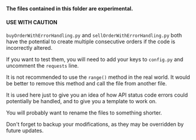 **The files contained in this folder are experimental.**

#### USE WITH CAUTION

`buyOrderWithErrorHandling.py` and `sellOrderWithErrorHandling.py`
both have the potential to create multiple consecutive orders if
the code is incorrectly altered.

If you want to test them, you will need to add your keys to `config.py`
and uncomment the `requests` line.

It is not recommended to use the `range()` method in the real world.
It would be better to remove this method and call the file from
another file.

It is used here just to give you an idea of how API status code errors
could potentially be handled, and to give you a template to work on.

You will probably want to rename the files to something shorter.

Don't forget to backup your modifications, as they may be overridden
by future updates.
